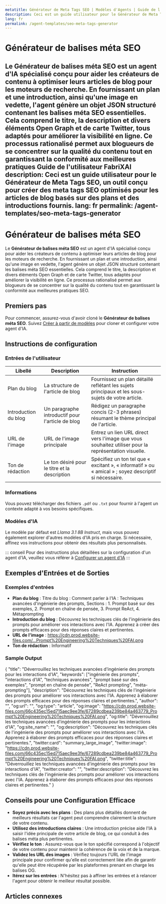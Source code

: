 ```yaml
---
metatitle: Générateur de Meta Tags SEO | Modèles d'Agents | Guide de l'utilisateur FabriXAI
description: Ceci est un guide utilisateur pour le Générateur de Meta Tags SEO, un outil conçu pour créer des meta tags SEO optimisés pour les articles de blog basés sur des plans et des introductions fournis.
lang: fr
permalink: /agent-templates/seo-meta-tags-generator
---
```


# Générateur de balises méta SEO

Le **Générateur de balises méta SEO** est un agent d'IA spécialisé conçu pour aider les créateurs de contenu à optimiser leurs articles de blog pour les moteurs de recherche. En fournissant un plan et une introduction, ainsi qu'une image en vedette, l'agent génère un objet JSON structuré contenant les balises méta SEO essentielles. Cela comprend le titre, la description et divers éléments Open Graph et de carte Twitter, tous adaptés pour améliorer la visibilité en ligne. Ce processus rationalisé permet aux blogueurs de se concentrer sur la qualité du contenu tout en garantissant la conformité aux meilleures pratiques Guide de l'utilisateur FabriXAI
description: Ceci est un guide utilisateur pour le Générateur de Meta Tags SEO, un outil conçu pour créer des meta tags SEO optimisés pour les articles de blog basés sur des plans et des introductions fournis.
lang: fr
permalink: /agent-templates/seo-meta-tags-generator
---

# Générateur de balises méta SEO

Le **Générateur de balises méta SEO** est un agent d'IA spécialisé conçu pour aider les créateurs de contenu à optimiser leurs articles de blog pour les moteurs de recherche. En fournissant un plan et une introduction, ainsi qu'une image en vedette, l'agent génère un objet JSON structuré contenant les balises méta SEO essentielles. Cela comprend le titre, la description et divers éléments Open Graph et de carte Twitter, tous adaptés pour améliorer la visibilité en ligne. Ce processus rationalisé permet aux blogueurs de se concentrer sur la qualité du contenu tout en garantissant la conformité aux meilleures pratiques SEO.


## Premiers pas

Pour commencer, assurez-vous d'avoir cloné le **Générateur de balises méta SEO**. Suivez [Créer à partir de modèles](/fr-fr/create-from-templates/) pour cloner et configurer votre agent d'IA.


## Instructions de configuration

### Entrées de l'utilisateur

| Libellé          | Description                                     | Instruction                                                                                |
| ---------------- | ----------------------------------------------- | ------------------------------------------------------------------------------------------ |
| Plan du blog     | La structure de l'article de blog               | Fournissez un plan détaillé reflétant les sujets principaux et les sous-sujets de votre article. |
| Introduction du blog | Un paragraphe introductif pour l'article de blog | Rédigez un paragraphe concis (2-3 phrases) résumant le thème principal de l'article.          |
| URL de l'image   | URL de l'image principale                        | Entrez un lien URL direct vers l'image que vous souhaitez utiliser pour la représentation visuelle. |
| Ton de rédaction | Le ton désiré pour le titre et la description  | Spécifiez un ton tel que « excitant », « informatif » ou « amical » ; soyez descriptif si nécessaire. |

### Informations

Vous pouvez télécharger des fichiers `.pdf` ou `.txt` pour fournir à l'agent un contexte adapté à vos besoins spécifiques.

### Modèles d'IA

Le modèle par défaut est *Llama 3.1 8B Instruct*, mais vous pouvez également explorer d'autres modèles d'IA pris en charge. Si nécessaire, affinez vos instructions pour obtenir des résultats plus personnalisés.

::: conseil
Pour des instructions plus détaillées sur la configuration d'un agent d'IA, veuillez vous référer à [Configurer un agent d'IA](/fr-fr/configurer-ai-agent/)
:::


## Exemples d'Entrées et de Sorties

### Exemples d'entrées

- **Plan du blog** : Titre du blog : Comment parler à l'IA : Techniques avancées d'ingénierie des prompts, Sections : 1. Prompt basé sur des exemples, 2. Prompt en chaîne de pensée, 3. Prompt ReAct, 4. Métaprompting
- **Introduction du blog** : Découvrez les techniques clés de l'ingénierie des prompts pour améliorer vos interactions avec l'IA. Apprenez à créer des prompts efficaces pour des réponses claires et pertinentes.
- **URL de l'image** : https://cdn.prod.website-files.com/...Prompt%20Engineering%20Techniques%20FAI.png
- **Ton de rédaction** : Informatif

### Sample Output

{
  "title": "Déverrouillez les techniques avancées d'ingénierie des prompts pour les interactions d'IA",
  "keywords": ["ingénierie des prompts", "interactions d'IA", "techniques avancées", "prompt basé sur des exemples", "prompt en chaîne de pensée", "ReAct prompting", "méta-prompting"],
  "description": "Découvrez les techniques clés de l'ingénierie des prompts pour améliorer vos interactions avec l'IA. Apprenez à élaborer des prompts efficaces pour des réponses claires et pertinentes.",
  "author": "",
  "og:url": "",
  "og:type": "article",
  "og:image": "https://cdn.prod.website-files.com/66c435ec15ed715aec9ee3fe/67289cdbea239be84a463779_Prompt%20Engineering%20Techniques%20FAI.png",
  "og:title": "Déverrouillez les techniques avancées d'ingénierie des prompts pour les interactions d'IA",
  "og:site_name": "",
  "og:description": "Découvrez les techniques clés de l'ingénierie des prompts pour améliorer vos interactions avec l'IA. Apprenez à élaborer des prompts efficaces pour des réponses claires et pertinentes.",
  "twitter:card": "summary_large_image",
  "twitter:image": "https://cdn.prod.website-files.com/66c435ec15ed715aec9ee3fe/67289cdbea239be84a463779_Prompt%20Engineering%20Techniques%20FAI.png",
  "twitter:title": "Déverrouillez les techniques avancées d'ingénierie des prompts pour les interactions d'IA",
  "twitter:creator": "",
  "twitter:description": "Découvrez les techniques clés de l'ingénierie des prompts pour améliorer vos interactions avec l'IA. Apprenez à élaborer des prompts efficaces pour des réponses claires et pertinentes."
}

## Conseils pour une Configuration Efficace

- **Soyez précis avec les plans** : Des plans plus détaillés donnent de meilleurs résultats car l'agent peut comprendre clairement la structure de votre contenu.
- **Utilisez des introductions claires** : Une introduction précise aide l'IA à saisir l'idée principale de votre article de blog, ce qui conduit à des balises méta plus pertinentes.
- **Vérifiez le ton** : Assurez-vous que le ton spécifié correspond à l'objectif de votre contenu pour maintenir la cohérence de la voix et de la marque.
- **Validez les URL des images** : Vérifiez toujours l'URL de l'image principale pour confirmer qu'elle est correctement liée afin de garantir qu'elle peut être récupérée par les plateformes prenant en charge les balises OG.
- **Itérez sur les entrées** : N'hésitez pas à affiner les entrées et à relancer l'agent pour obtenir le meilleur résultat possible.


## Articles connexes
